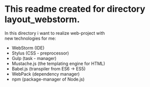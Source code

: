 # This readme created for directory layout_webstorm.


In this directory i want to realize web-project with  
new technologies for me:
- WebStorm (IDE)
- Stylus (CSS - preprocessor)
- Gulp (task - manager)
- Mustache.js (the templating engine for HTML)
- Babel.js (transpiler from ES6 -> ES5)
- WebPack (dependency manager)
- npm (package-manager of Node.js)